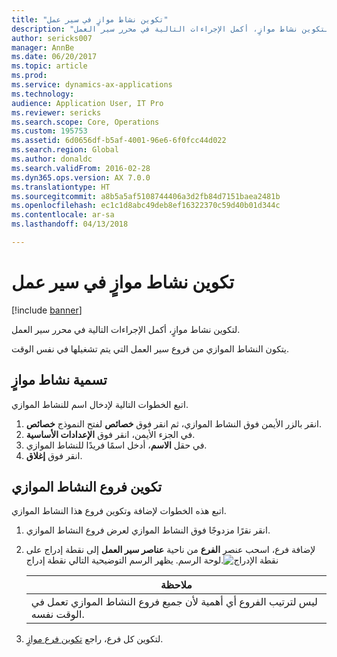 ```yaml
---
title: "تكوين نشاط موازٍ في سير عمل"
description: "لتكوين نشاط موازٍ، أكمل الإجراءات التالية في محرر سير العمل."
author: sericks007
manager: AnnBe
ms.date: 06/20/2017
ms.topic: article
ms.prod: 
ms.service: dynamics-ax-applications
ms.technology: 
audience: Application User, IT Pro
ms.reviewer: sericks
ms.search.scope: Core, Operations
ms.custom: 195753
ms.assetid: 6d0656df-b5af-4001-96e6-6f0fcc44d022
ms.search.region: Global
ms.author: donaldc
ms.search.validFrom: 2016-02-28
ms.dyn365.ops.version: AX 7.0.0
ms.translationtype: HT
ms.sourcegitcommit: a8b5a5af5108744406a3d2fb84d7151baea2481b
ms.openlocfilehash: ec1c1d8abc49deb8ef16322370c59d40b01d344c
ms.contentlocale: ar-sa
ms.lasthandoff: 04/13/2018

---
```


# <a name="configure-a-parallel-activity-in-a-workflow"></a>تكوين نشاط موازٍ في سير عمل

[!include [banner](../includes/banner.md)]

لتكوين نشاط موازٍ، أكمل الإجراءات التالية في محرر سير العمل.

يتكون النشاط الموازي من فروع سير العمل التي يتم تشغيلها في نفس الوقت.

## <a name="name-a-parallel-activity"></a>تسمية نشاط موازٍ
اتبع الخطوات التالية لإدخال اسم للنشاط الموازي.
1.  انقر بالزر الأيمن فوق النشاط الموازي، ثم انقر فوق **خصائص** لفتح النموذج **خصائص**.
2.  في الجزء الأيمن، انقر فوق **الإعدادات الأساسية‬**.
3.  في حقل **الاسم**، أدخل اسمًا فريدًا للنشاط الموازي.
4.  انقر فوق **إغلاق**.

## <a name="configure-the-branches-of-a-parallel-activity"></a>تكوين فروع النشاط الموازي
اتبع هذه الخطوات لإضافة وتكوين فروع هذا النشاط الموازي.
1. انقر نقرًا مزدوجًا فوق النشاط الموازي لعرض فروع النشاط الموازي.
2. لإضافة فرع، اسحب عنصر **الفرع** من ناحية **عناصر سير العمل** إلى نقطة إدراج على لوحة الرسم. يظهر الرسم التوضيحية التالي نقطة إدراج.![نقطة الإدراج](./media/workflow_insertionpoint.gif)

   |                                              <strong>ملاحظة</strong>                                               |
   |------------------------------------------------------------------------------------------------------------------|
   | ليس لترتيب الفروع أي أهمية لأن جميع فروع النشاط الموازي تعمل في الوقت نفسه. |


3. لتكوين كل فرع، راجع [تكوين فرع موازٍ](configure-parallel-branch-workflow.md).






